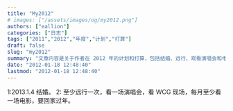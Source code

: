 ```yaml
---
title: "My2012"
# images: ["/assets/images/og/my2012.png"]
authors: ["eallion"]
categories: ["日志"]
tags: ["2011","2012","年度","计划","打算"]
draft: false
slug: "my2012"
summary: "文章内容是关于作者在 2012 年的计划和打算，包括结婚、远行、观看演唱会和电影等。同时提到了数字花园和纳税人的问题。"
date: "2012-01-18 12:48:40"
lastmod: "2012-01-18 12:48:40"
---
```


1:2013.1.4 结婚。
2: 至少远行一次，看一场演唱会，看 WCG 现场，每月至少看一场电影，要回家过年。
